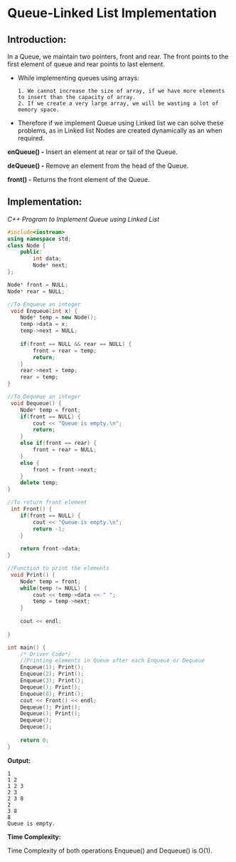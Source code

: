 
# Queue-Linked List Implementation




## Introduction:

In a Queue, we maintain two pointers, front and rear. The front points to the first element of queue and rear points to last element.

* While implementing queues using arrays:
      
      1. We cannot increase the size of array, if we have more elements to insert than the capacity of array.
      2. If we create a very large array, we will be wasting a lot of memory space.
* Therefore if we implement Queue using Linked list we can solve these problems, as in Linked list Nodes are created dynamically as an when required.


**enQueue() -** Insert an element at rear or tail of the Queue.

**deQueue() -** Remove an element from the head of the Queue.

**front() -** Returns the front element of the Queue. 

## Implementation:

 _C++ Program to Implement Queue using Linked List_


```cpp
#include<iostream>
using namespace std;
class Node {
	public:
		int data;
		Node* next;
};

Node* front = NULL;
Node* rear = NULL;

//To Enqueue an integer
 void Enqueue(int x) {
	Node* temp = new Node();
	temp->data = x;
	temp->next = NULL;
	
	if(front == NULL && rear == NULL) {
		front = rear = temp;
		return;
	}
	rear->next = temp;
	rear = temp;
}

//To Dequeue an integer
 void Dequeue() {
	Node* temp = front;
	if(front == NULL) {
		cout << "Queue is empty.\n";
		return;
	}
	else if(front == rear) {
		front = rear = NULL;
	}
	else {
		front = front->next;
	}
	delete temp;
}

//To return front element 
 int Front() {
	if(front == NULL) {
		cout << "Queue is empty.\n";
		return -1;
	}
	
	return front->data;
}

//Function to print the elements
 void Print() {
	Node* temp = front;
	while(temp != NULL) {
		cout << temp->data << " ";
		temp = temp->next;
	}
	
	cout << endl;
	
}

int main() {
	/* Driver Code*/
	//Printing elements in Queue after each Enqueue or Dequeue
	Enqueue(1); Print();
	Enqueue(2); Print();
	Enqueue(3); Print();
	Dequeue(); Print();
	Enqueue(8); Print();
	cout << Front() << endl;
	Dequeue(); Print();
	Dequeue(); Print();
	Dequeue(); 
	Dequeue(); 
	
	return 0;
}
```

**Output:**

    1
    1 2
    1 2 3
    2 3
    2 3 8
    2
    3 8
    8
    Queue is empty.

**Time Complexity:**

Time Complexity of both operations Enqueue() and Dequeue() is O(1). 
